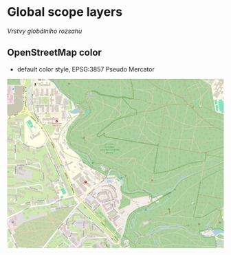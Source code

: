 # Global scope layers

*Vrstvy globálního rozsahu*

## OpenStreetMap color
- default color style, EPSG:3857 Pseudo Mercator
<img src="background_global_OpenStreetMap_color_EPSG3857.jpg" alt="exploded view of RadiaCode 101" width="800"/>
